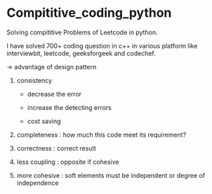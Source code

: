 # Compititive_coding_python
Solving compititive Problems of Leetcode in python.

I have solved 700+ coding question in c++ in various platform like interviewbit, leetcode, geeksforgeek and codechef.

-> advantage of design pattern
1. consistency
    - decrease the error
    
    - increase the detecting errors
    
    - cost saving
2. completeness : how much this code meet its requirement?

3. correctness : correct result

4. less coupling : opposite if cohesive

5. more cohesive  : soft elements must be independent or degree of independence


